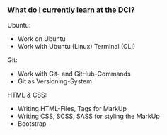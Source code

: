 ### What do I currently learn at the DCI?

Ubuntu:
  - Work on Ubuntu
  - Work with Ubuntu (Linux) Terminal (CLI)

Git:  
  - Work with Git- and GitHub-Commands
  - Git as Versioning-System

HTML & CSS:
  - Writing HTML-Files, Tags for MarkUp
  - Writing CSS, SCSS, SASS for styling the MarkUp
  - Bootstrap
